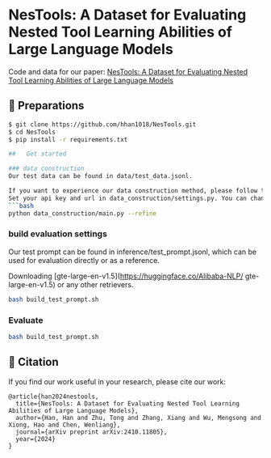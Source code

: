 # NesTools: A Dataset for Evaluating Nested Tool Learning Abilities of Large Language Models

Code and data for our paper: [NesTools: A Dataset for Evaluating Nested Tool Learning Abilities of Large Language Models](https://arxiv.org/abs/2410.11805)

## 🔨 Preparations

```bash
$ git clone https://github.com/hhan1018/NesTools.git
$ cd NesTools
$ pip install -r requirements.txt

##   Get started

### data construction
Our test data can be found in data/test_data.jsonl.

If you want to experience our data construction method, please follow the steps:
Set your api key and url in data_construction/settings.py. You can change the ICL example to satisfy your taste.
```bash
python data_construction/main.py --refine
```

### build evaluation settings
Our test prompt can be found in inference/test_prompt.jsonl, which can be used for evaluation directly or as a reference.

Downloading [gte-large-en-v1.5](https://huggingface.co/Alibaba-NLP/
gte-large-en-v1.5) or any other retrievers.

```bash
bash build_test_prompt.sh
```

### Evaluate

```bash
bash build_test_prompt.sh
```




## 📝 Citation

If you find our work useful in your research, please cite our work:
```
@article{han2024nestools,
  title={NesTools: A Dataset for Evaluating Nested Tool Learning Abilities of Large Language Models},
  author={Han, Han and Zhu, Tong and Zhang, Xiang and Wu, Mengsong and Xiong, Hao and Chen, Wenliang},
  journal={arXiv preprint arXiv:2410.11805},
  year={2024}
}
```
